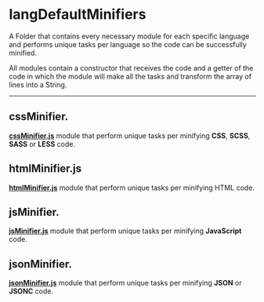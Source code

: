 # **langDefaultMinifiers**

A Folder that contains every necessary module for each specific language and performs unique tasks per language so the code can be successfully minified.

All modules contain a constructor that receives the code and a getter of the code in which the module will make all the tasks and transform the array of lines into a String.

---

## **cssMinifier.**

**[cssMinifier.js](cssMinifier.js)** module that perform unique tasks per minifying **CSS**, **SCSS**, **SASS** or **LESS** code.

## **htmlMinifier.js**

**[htmlMinifier.js](htmlMinifier.js)** module that perform unique tasks per minifying HTML code.

## **jsMinifier.**

**[jsMinifier.js](jsMinifier.js)** module that perform unique tasks per minifying **JavaScript** code.

## **jsonMinifier.**

**[jsonMinifier.js](jsonMinifier.js)** module that perform unique tasks per minifying **JSON** or **JSONC** code.
